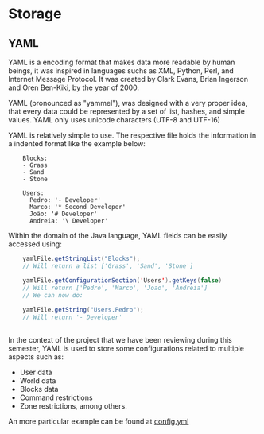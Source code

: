 # Storage

## YAML
YAML is a encoding format that makes data more readable by human beings, it was inspired in languages suchs as XML, Python, Perl, and Internet Message Protocol. It was created by Clark Evans, Brian Ingerson and Oren Ben-Kiki, by the year of 2000.

YAML (pronounced as "yammel"), was designed with a very proper idea, that every data could be represented by a set of list, hashes, and simple values.
YAML only uses unicode characters (UTF-8 and UTF-16)

YAML is relatively simple to use. The respective file holds the information in a indented format like the example below:

```
	Blocks:
 	- Grass
 	- Sand
 	- Stone

	Users:
 	  Pedro: '- Developer'
 	  Marco: '* Second Developer'
 	  João: '# Developer'
 	  Andreia: '\ Developer'
```

Within the domain of the Java language, YAML fields can be easily accessed using:

```java
	yamlFile.getStringList("Blocks");
	// Will return a list ['Grass', 'Sand', 'Stone']
```

```java
	yamlFile.getConfigurationSection('Users').getKeys(false)
	// Will return ['Pedro', 'Marco', 'Joao', 'Andreia']
	// We can now do:
	
	yamlFile.getString("Users.Pedro");
	// Will return '- Developer'
	
```

In the context of the project that we have been reviewing during this semester, YAML is used to store some configurations related to multiple aspects such as:
* User data
* World data 
* Blocks data 
* Command restrictions
* Zone restrictions, among others.

An more particular example can be found at [config.yml](https://github.com/sk89q/WorldEdit/blob/master/worldedit-bukkit/src/main/resources/defaults/config.yml)
